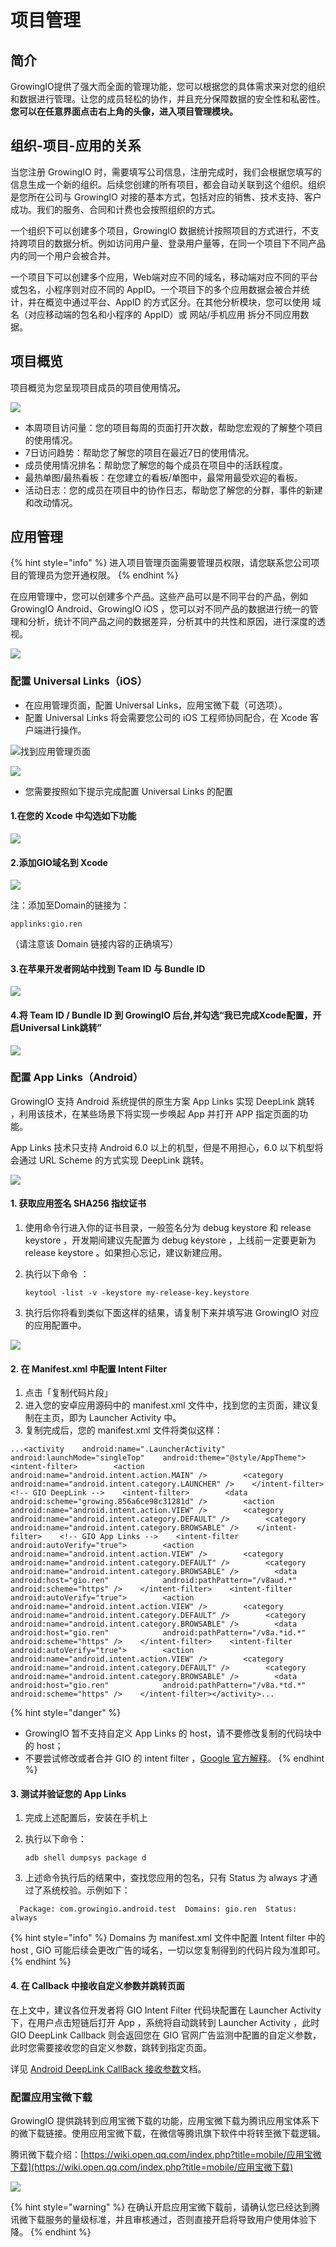 # 项目管理

## 简介

GrowingIO提供了强大而全面的管理功能，您可以根据您的具体需求来对您的组织和数据进行管理。让您的成员轻松的协作，并且充分保障数据的安全性和私密性。**您可以在任意界面点击右上角的头像，进入项目管理模块。**



## 组织-项目-应用的关系

当您注册 GrowingIO 时，需要填写公司信息，注册完成时，我们会根据您填写的信息生成一个新的组织。后续您创建的所有项目，都会自动关联到这个组织。组织是您所在公司与 GrowingIO 对接的基本方式，包括对应的销售、技术支持、客户成功。我们的服务、合同和计费也会按照组织的方式。

一个组织下可以创建多个项目，GrowingIO 数据统计按照项目的方式进行，不支持跨项目的数据分析。例如访问用户量、登录用户量等，在同一个项目下不同产品内的同一个用户会被合并。

一个项目下可以创建多个应用，Web端对应不同的域名，移动端对应不同的平台或包名，小程序则对应不同的 AppID。一个项目下的多个应用数据会被合并统计，并在概览中通过平台、AppID 的方式区分。在其他分析模块，您可以使用 域名（对应移动端的包名和小程序的 AppID）或 网站/手机应用 拆分不同应用数据。



## 项目概览

项目概览为您呈现项目成员的项目使用情况。

![](https://docs.growingio.com/.gitbook/assets/1%20%285%29.png)

* 本周项目访问量：您的项目每周的页面打开次数，帮助您宏观的了解整个项目的使用情况。
* 7日访问趋势：帮助您了解您的项目在最近7日的使用情况。
* 成员使用情况排名：帮助您了解您的每个成员在项目中的活跃程度。
* 最热单图/最热看板：在您建立的看板/单图中，最常用最受欢迎的看板。
* 活动日志：您的成员在项目中的协作日志，帮助您了解您的分群，事件的新建和改动情况。



## 应用管理

{% hint style="info" %}
进入项目管理页面需要管理员权限，请您联系您公司项目的管理员为您开通权限。
{% endhint %}

在应用管理中，您可以创建多个产品。这些产品可以是不同平台的产品，例如 GrowingIO Android、GrowingIO iOS ，您可以对不同产品的数据进行统一的管理和分析，统计不同产品之间的数据差异，分析其中的共性和原因，进行深度的透视。

![](https://docs.growingio.com/.gitbook/assets/2%20%284%29.png)

#### 

### 配置 Universal Links（iOS）

* 在应用管理页面，配置 Universal Links，应用宝微下载（可选项）。
* 配置 Universal Links 将会需要您公司的 iOS 工程师协同配合，在 Xcode 客户端进行操作。

![&#x627E;&#x5230;&#x5E94;&#x7528;&#x7BA1;&#x7406;&#x9875;&#x9762;](../.gitbook/assets/image%20%2859%29.png)

![](../.gitbook/assets/ying-yong-guan-li.png)

* 您需要按照如下提示完成配置 Universal Links 的配置

#### 1.在您的 Xcode 中勾选如下功能

![](../.gitbook/assets/image%20%28233%29.png)

#### 2.添加GIO域名到 Xcode

![](../.gitbook/assets/image%20%2829%29.png)

注：添加至Domain的链接为：

```text
applinks:gio.ren
```

（请注意该 Domain 链接内容的正确填写）

#### 3.在苹果开发者网站中找到 Team ID 与 Bundle ID

![](../.gitbook/assets/image%20%28166%29.png)

#### 4.将 Team ID / Bundle ID 到 GrowingIO 后台,并勾选“我已完成Xcode配置，开启Universal Link跳转”

![](../.gitbook/assets/unilink.png)



### 配置 App Links（Android）

GrowingIO 支持 Android 系统提供的原生方案 App Links 实现 DeepLink 跳转 ，利用该技术，在某些场景下将实现一步唤起 App 并打开 APP 指定页面的功能。

App Links 技术只支持 Android 6.0 以上的机型，但是不用担心，6.0 以下机型将会通过 URL Scheme 的方式实现 DeepLink 跳转。

![](../.gitbook/assets/image%20%28186%29.png)

#### 1. 获取应用签名 SHA256 指纹证书

1. 使用命令行进入你的证书目录，一般签名分为 debug keystore 和 release keystore ，开发期间建议先配置为 debug keystore ，上线前一定要更新为 release keystore 。如果担心忘记，建议新建应用。 
2. 执行以下命令 ：

   ```text
   keytool -list -v -keystore my-release-key.keystore
   ```

3. 执行后你将看到类似下面这样的结果，请复制下来并填写进 GrowingIO 对应的应用配置中。

![](../.gitbook/assets/image%20%28172%29.png)

#### 2. 在 Manifest.xml 中配置 Intent Filter 

1. 点击「复制代码片段」
2. 进入您的安卓应用源码中的 manifest.xml 文件中，找到您的主页面，建议复制在主页，即为 Launcher Activity 中。
3. 复制完成后，您的 manifest.xml 文件将类似这样：

```markup
...<activity    android:name=".LauncherActivity"    android:launchMode="singleTop"    android:theme="@style/AppTheme">    <intent-filter>        <action android:name="android.intent.action.MAIN" />        <category android:name="android.intent.category.LAUNCHER" />    </intent-filter>    <!-- GIO DeepLink -->    <intent-filter>        <data android:scheme="growing.856a6ce98c31281d" />        <action android:name="android.intent.action.VIEW" />        <category android:name="android.intent.category.DEFAULT" />        <category android:name="android.intent.category.BROWSABLE" />    </intent-filter>    <!-- GIO App Links -->    <intent-filter android:autoVerify="true">        <action android:name="android.intent.action.VIEW" />        <category android:name="android.intent.category.DEFAULT" />        <category android:name="android.intent.category.BROWSABLE" />        <data            android:host="gio.ren"            android:pathPattern="/v8aud.*"            android:scheme="https" />    </intent-filter>    <intent-filter android:autoVerify="true">        <action android:name="android.intent.action.VIEW" />        <category android:name="android.intent.category.DEFAULT" />        <category android:name="android.intent.category.BROWSABLE" />        <data            android:host="gio.ren"            android:pathPattern="/v8a.*id.*"            android:scheme="https" />    </intent-filter>    <intent-filter android:autoVerify="true">        <action android:name="android.intent.action.VIEW" />        <category android:name="android.intent.category.DEFAULT" />        <category android:name="android.intent.category.BROWSABLE" />        <data            android:host="gio.ren"            android:pathPattern="/v8a.*td.*"            android:scheme="https" />    </intent-filter></activity>...
```

{% hint style="danger" %}
* GrowingIO 暂不支持自定义 App Links 的 host，请不要修改复制的代码块中的 host；
* 不要尝试修改或者合并 GIO 的 intent filter ，[Google 官方解释](https://developer.android.com/training/app-links/deep-linking#adding-filters)。
{% endhint %}

#### 3. 测试并验证您的 App Links 

1. 完成上述配置后，安装在手机上
2. 执行以下命令：

   ```text
   adb shell dumpsys package d
   ```

3. 上述命令执行后的结果中，查找您应用的包名，只有 Status 为 always 才通过了系统校验。示例如下：

```text
  Package: com.growingio.android.test  Domains: gio.ren  Status:  always
```

{% hint style="info" %}
Domains 为 manifest.xml 文件中配置 Intent filter 中的 host , GIO 可能后续会更改广告的域名，一切以您复制得到的代码片段为准即可。
{% endhint %}

#### 4. 在 Callback 中接收自定义参数并跳转页面

在上文中，建议各位开发者将 GIO Intent Filter 代码块配置在 Launcher Activity 下，在用户点击短链后打开 App ，系统将自动跳转到 Launcher Activity ，此时 GIO DeepLink Callback 则会返回您在 GIO 官网广告监测中配置的自定义参数，此时您需要接收您的自定义参数，跳转到指定页面。

详见 [Android DeepLink CallBack 接收参数](../sdk-integration/android-sdk/android-sdk.md#deep-link-hui-tiao-can-shu-huo-qu)文档。



### 配置应用宝微下载

GrowingIO 提供跳转到应用宝微下载的功能，应用宝微下载为腾讯应用宝体系下的微下载链接。使用应用宝微下载，在微信等腾讯旗下软件中将转至微下载逻辑。

腾讯微下载介绍：[https://wiki.open.qq.com/index.php?title=mobile/应用宝微下载](https://wiki.open.qq.com/index.php?title=mobile/应用宝微下载)

![](../.gitbook/assets/tu-pian%20%281%29.png)

{% hint style="warning" %}
在确认开启应用宝微下载前，请确认您已经达到腾讯微下载服务的量级标准，并且审核通过，否则直接开启将导致用户使用体验下降。
{% endhint %}

